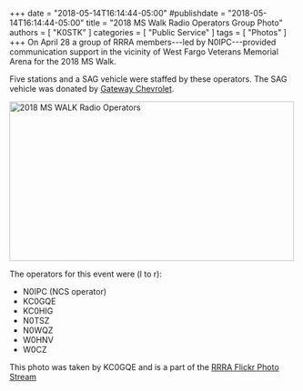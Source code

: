 +++
date = "2018-05-14T16:14:44-05:00"
#publishdate = "2018-05-14T16:14:44-05:00"
title = "2018 MS Walk Radio Operators Group Photo"
authors = [ "K0STK" ]
categories = [ "Public Service" ]
tags = [ "Photos" ]
+++
On April 28 a group of RRRA members---led by N0IPC---provided
communication support in the vicinity of West Fargo Veterans Memorial
Arena for the 2018 MS Walk.

Five stations and a SAG vehicle were staffed by these operators. The SAG
vehicle was donated by
[Gateway Chevrolet](https://www.gatewayfargo.com/).

<!--more-->

<a data-flickr-embed="true" href="https://www.flickr.com/photos/rrra-fargo/28239411088/" title="2018 MS WALK Radio Operators"><img src="https://farm1.staticflickr.com/955/28239411088_b01128096c.jpg" width="500" height="281" alt="2018 MS WALK Radio Operators"></a><script async src="//embedr.flickr.com/assets/client-code.js" charset="utf-8"></script>

The operators for this event were (l to r):

* N0IPC (NCS operator)
* KC0GQE
* KC0HIG
* N0TSZ
* N0WQZ
* W0HNV
* W0CZ

This photo was taken by KC0GQE and is a part of the
[RRRA Flickr Photo Stream](https://www.flickr.com/photos/rrra-fargo/)
